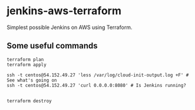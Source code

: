 # jenkins-aws-terraform

Simplest possible Jenkins on AWS using Terraform.

## Some useful commands

    terraform plan
    terraform apply

    ssh -t centos@54.152.49.27 'less /var/log/cloud-init-output.log +F' # See what's going on
    ssh -t centos@54.152.49.27 'curl 0.0.0.0:8080' # Is Jenkins running?
    

    terraform destroy
